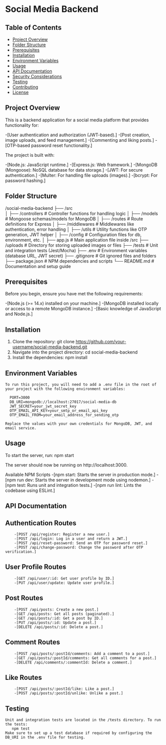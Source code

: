 # Social Media Backend

## Table of Contents
- [Project Overview](#project-overview)
- [Folder Structure](#folder-structure)
- [Prerequisites](#prerequisites)
- [Installation](#installation)
- [Environment Variables](#environment-variables)
- [Usage](#usage)
- [API Documentation](#api-documentation)
- [Security Considerations](#security-considerations)
- [Testing](#testing)
- [Contributing](#contributing)
- [License](#license)

## Project Overview
  This is a backend application for a social media platform that provides functionality for:

  -[User authentication and authorization (JWT-based).]
  -[Post creation, image uploads, and feed management.]
  -[Commenting and liking posts.]
  -[OTP-based password reset functionality.]

  The project is built with:

  -[Node.js: JavaScript runtime.]
  -[Express.js: Web framework.]
  -[MongoDB (Mongoose): NoSQL database for data storage.]
  -[JWT: For secure authentication.]
  -[Multer: For handling file uploads (images).]
  -[bcrypt: For password hashing.]

## Folder Structure

  /social-media-backend
├── /src                    
│   ├── /controllers        # Controller functions for handling logic
│   ├── /models             # Mongoose schemas/models for MongoDB
│   ├── /routes             # Route definitions for Express
│   ├── /middlewares        # Middlewares like authentication, error handling
│   ├── /utils              # Utility functions like OTP generation, JWT helper
│   ├── /config             # Configuration files for db, environment, etc.
│   ├── app.js              # Main application file inside /src
├── /uploads                # Directory for storing uploaded images or files
├── /tests                  # Unit and integration tests (Jest/Mocha)
├── .env                    # Environment variables (database URL, JWT secret)
├── .gitignore              # Git ignored files and folders
├── package.json            # NPM dependencies and scripts
└── README.md               # Documentation and setup guide


## Prerequisites
   Before you begin, ensure you have met the following requirements:

   -[Node.js (>= 14.x) installed on your machine.]
   -[MongoDB installed locally or access to a remote MongoDB instance.]
   -[Basic knowledge of JavaScript and Node.js.]

## Installation

 1. Clone the repository:
    git clone https://github.com/your-username/social-media-backend.git
 2. Navigate into the project directory:
    cd social-media-backend
 3. Install the dependencies:
    npm install

## Environment Variables
    To run this project, you will need to add a .env file in the root of your project with the following environment variables:

      PORT=3000
      DB_URI=mongodb://localhost:27017/social-media-db
      JWT_SECRET=your_jwt_secret_key
      OTP_EMAIL_API_KEY=your_smtp_or_email_api_key
      OTP_EMAIL_FROM=your_email_address_for_sending_otp

    Replace the values with your own credentials for MongoDB, JWT, and email service.

## Usage

   To start the server, run:
     npm start
   
   The server should now be running on http://localhost:3000.

   Available NPM Scripts
     -[npm start: Starts the server in production mode.]
     -[npm run dev: Starts the server in development mode using nodemon.]
     -[npm test: Runs unit and integration tests.]
     -[npm run lint: Lints the codebase using ESLint.]

## API Documentation
   ## Authentication Routes
        -[POST /api/register: Register a new user.]
        -[POST /api/login: Log in a user and return a JWT.]
        -[POST /api/reset-password: Send an OTP for password reset.]
        -[POST /api/change-password: Change the password after OTP verification.]
   ## User Profile Routes
        -[GET /api/user/:id: Get user profile by ID.]
        -[PUT /api/user/update: Update user profile.]
   ## Post Routes
        -[POST /api/posts: Create a new post.]
        -[GET /api/posts: Get all posts (paginated).]
        -[GET /api/posts/:id: Get a post by ID.]
        -[PUT /api/posts/:id: Update a post.]
        -[DELETE /api/posts/:id: Delete a post.]
   ## Comment Routes
        -[POST /api/posts/:postId/comments: Add a comment to a post.]
        -[GET /api/posts/:postId/comments: Get all comments for a post.]
        -[DELETE /api/comments/:commentId: Delete a comment.]
   ## Like Routes
        -[POST /api/posts/:postId/like: Like a post.]
        -[POST /api/posts/:postId/unlike: Unlike a post.]


## Testing
    Unit and integration tests are located in the /tests directory. To run the tests:
       npm test
    Make sure to set up a test database if required by configuring the DB_URI in the .env file for testing.